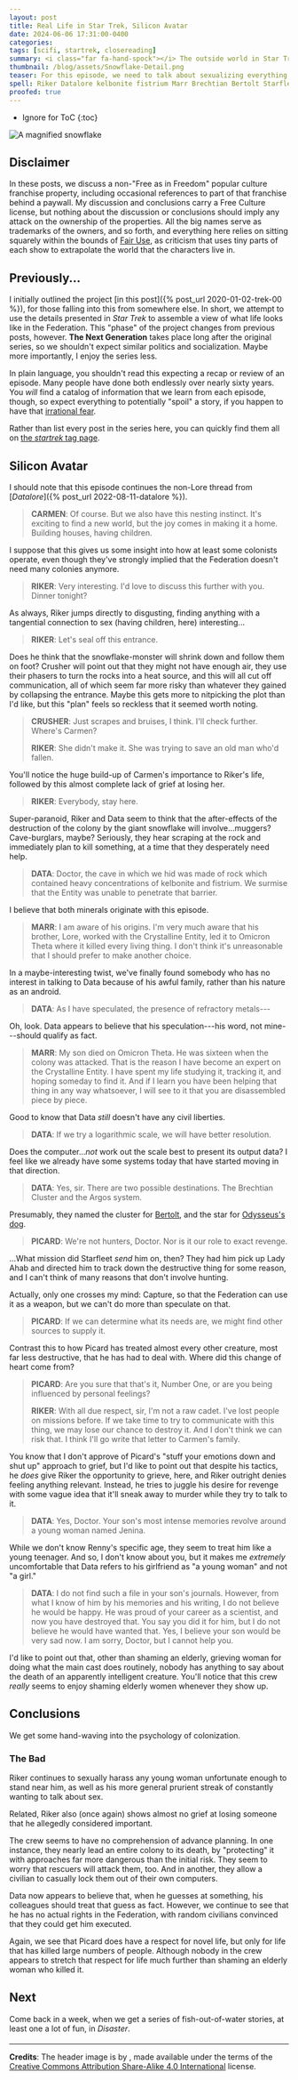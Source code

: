 ```yaml
---
layout: post
title: Real Life in Star Trek, Silicon Avatar
date: 2024-06-06 17:31:00-0400
categories:
tags: [scifi, startrek, closereading]
summary: <i class="far fa-hand-spock"></i> The outside world in Star Trek
thumbnail: /blog/assets/Snowflake-Detail.png
teaser: For this episode, we need to talk about sexualizing everything, grief, civil rights, shaming old women, and more.
spell: Riker Datalore kelbonite fistrium Marr Brechtian Bertolt Starfleet Jenina Renny
proofed: true
---
```


* Ignore for ToC
{:toc}

![A magnified snowflake](/blog/assets/Snowflake-Detail.png "Yes, I used the same image the last time the thing showed up.")

## Disclaimer

In these posts, we discuss a non-"Free as in Freedom" popular culture franchise property, including occasional references to part of that franchise behind a paywall.  My discussion and conclusions carry a Free Culture license, but nothing about the discussion or conclusions should imply any attack on the ownership of the properties.  All the big names serve as trademarks of the owners, and so forth, and everything here relies on sitting squarely within the bounds of [Fair Use](https://en.wikipedia.org/wiki/Fair_use), as criticism that uses tiny parts of each show to extrapolate the world that the characters live in.

## Previously...

I initially outlined the project [in this post]({% post_url 2020-01-02-trek-00 %}), for those falling into this from somewhere else.  In short, we attempt to use the details presented in *Star Trek* to assemble a view of what life looks like in the Federation.  This "phase" of the project changes from previous posts, however.  **The Next Generation** takes place long after the original series, so we shouldn't expect similar politics and socialization.  Maybe more importantly, I enjoy the series less.

In plain language, you shouldn't read this expecting a recap or review of an episode.  Many people have done both endlessly over nearly sixty years.  You *will* find a catalog of information that we learn from each episode, though, so expect everything to potentially "spoil" a story, if you happen to have that [irrational fear](https://www.theguardian.com/books/booksblog/2011/aug/17/spoilers-enhance-enjoyment-psychologists).

Rather than list every post in the series here, you can quickly find them all on [the *startrek* tag page](/blog/tag/startrek/).

## Silicon Avatar

I should note that this episode continues the non-Lore thread from [*Datalore*]({% post_url 2022-08-11-datalore %}).

 > **CARMEN**: Of course. But we also have this nesting instinct. It's exciting to find a new world, but the joy comes in making it a home. Building houses, having children.

I suppose that this gives us some insight into how at least some colonists operate, even though they've strongly implied that the Federation doesn't need many colonies anymore.

 > **RIKER**: Very interesting. I'd love to discuss this further with you. Dinner tonight?

As always, Riker jumps directly to disgusting, finding anything with a tangential connection to sex (having children, here) interesting...

 > **RIKER**: Let's seal off this entrance.

Does he think that the snowflake-monster will shrink down and follow them on foot?  Crusher will point out that they might not have enough air, they use their phasers to turn the rocks into a heat source, and this will all cut off communication, all of which seem far more risky than whatever they gained by collapsing the entrance.  Maybe this gets more to nitpicking the plot than I'd like, but this "plan" feels so reckless that it seemed worth noting.

 > **CRUSHER**: Just scrapes and bruises, I think. I'll check further. Where's Carmen?
 >
 > **RIKER**: She didn't make it. She was trying to save an old man who'd fallen.

You'll notice the huge build-up of Carmen's importance to Riker's life, followed by this almost complete lack of grief at losing her.

 > **RIKER**: Everybody, stay here.

Super-paranoid, Riker and Data seem to think that the after-effects of the destruction of the colony by the giant snowflake will involve...muggers?  Cave-burglars, maybe?  Seriously, they hear scraping at the rock and immediately plan to kill something, at a time that they desperately need help.

 > **DATA**: Doctor, the cave in which we hid was made of rock which contained heavy concentrations of kelbonite and fistrium. We surmise that the Entity was unable to penetrate that barrier.

I believe that both minerals originate with this episode.

 > **MARR**: I am aware of his origins. I'm very much aware that his brother, Lore, worked with the Crystalline Entity, led it to Omicron Theta where it killed every living thing. I don't think it's unreasonable that I should prefer to make another choice.

In a maybe-interesting twist, we've finally found somebody who has no interest in talking to Data because of his awful family, rather than his nature as an android.

 > **DATA**: As I have speculated, the presence of refractory metals---

Oh, look.  Data appears to believe that his speculation---his word, not mine---should qualify as fact.

 > **MARR**: My son died on Omicron Theta. He was sixteen when the colony was attacked. That is the reason I have become an expert on the Crystalline Entity. I have spent my life studying it, tracking it, and hoping someday to find it. And if I learn you have been helping that thing in any way whatsoever, I will see to it that you are disassembled piece by piece.

Good to know that Data *still* doesn't have any civil liberties.

 > **DATA**: If we try a logarithmic scale, we will have better resolution.

Does the computer...*not* work out the scale best to present its output data?  I feel like we already have some systems today that have started moving in that direction.

 > **DATA**: Yes, sir. There are two possible destinations. The Brechtian Cluster and the Argos system.

Presumably, they named the cluster for [Bertolt](https://en.wikipedia.org/wiki/Bertolt_Brecht), and the star for [Odysseus's dog](https://en.wikipedia.org/wiki/Argos_%28dog%29).

 > **PICARD**: We're not hunters, Doctor. Nor is it our role to exact revenge.

...What mission did Starfleet *send* him on, then?  They had him pick up Lady Ahab and directed him to track down the destructive thing for some reason, and I can't think of many reasons that don't involve hunting.

Actually, only one crosses my mind:  Capture, so that the Federation can use it as a weapon, but we can't do more than speculate on that.

 > **PICARD**: If we can determine what its needs are, we might find other sources to supply it.

Contrast this to how Picard has treated almost every other creature, most far less destructive, that he has had to deal with.  Where did this change of heart come from?

 > **PICARD**: Are you sure that that's it, Number One, or are you being influenced by personal feelings?
 >
 > **RIKER**: With all due respect, sir, I'm not a raw cadet. I've lost people on missions before. If we take time to try to communicate with this thing, we may lose our chance to destroy it. And I don't think we can risk that. I think I'll go write that letter to Carmen's family.

You know that I don't approve of Picard's "stuff your emotions down and shut up" approach to grief, but I'd like to point out that despite his tactics, he *does* give Riker the opportunity to grieve, here, and Riker outright denies feeling anything relevant.  Instead, he tries to juggle his desire for revenge with some vague idea that it'll sneak away to murder while they try to talk to it.

 > **DATA**: Yes, Doctor. Your son's most intense memories revolve around a young woman named Jenina.

While we don't know Renny's specific age, they seem to treat him like a young teenager.  And so, I don't know about you, but it makes me *extremely* uncomfortable that Data refers to his girlfriend as "a young woman" and not "a girl."

 > **DATA**: I do not find such a file in your son's journals. However, from what I know of him by his memories and his writing, I do not believe he would be happy. He was proud of your career as a scientist, and now you have destroyed that. You say you did it for him, but I do not believe he would have wanted that. Yes, I believe your son would be very sad now. I am sorry, Doctor, but I cannot help you.

I'd like to point out that, other than shaming an elderly, grieving woman for doing what the main cast does routinely, nobody has anything to say about the death of an apparently intelligent creature.  You'll notice that this crew *really* seems to enjoy shaming elderly women whenever they show up.

## Conclusions

We get some hand-waving into the psychology of colonization.

### The Bad

Riker continues to sexually harass any young woman unfortunate enough to stand near him, as well as his more general prurient streak of constantly wanting to talk about sex.

Related, Riker also (once again) shows almost no grief at losing someone that he allegedly considered important.

The crew seems to have no comprehension of advance planning.  In one instance, they nearly lead an entire colony to its death, by "protecting" it with approaches far more dangerous than the initial risk.  They seem to worry that rescuers will attack them, too.  And in another, they allow a civilian to casually lock them out of their own computers.

Data now appears to believe that, when he guesses at something, his colleagues should treat that guess as fact.  However, we continue to see that he has no actual rights in the Federation, with random civilians convinced that they could get him executed.

Again, we see that Picard does have a respect for novel life, but only for life that has killed large numbers of people.  Although nobody in the crew appears to stretch that respect for life much further than shaming an elderly woman who killed it.

## Next

Come back in a week, when we get a series of fish-out-of-water stories, at least one a lot of fun, in *Disaster*.

#### <i class="far fa-hand-spock"></i>

* * *

**Credits**: The header image is []() by [](), made available under the terms of the [Creative Commons Attribution Share-Alike 4.0 International](https://creativecommons.org/licenses/by-sa/4.0/) license.
